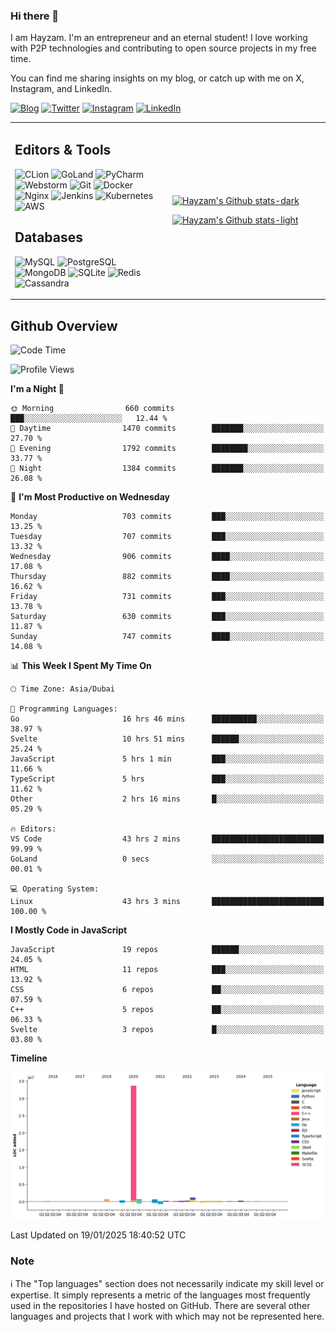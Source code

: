 ### Hi there 👋

I am Hayzam. I'm an entrepreneur and an eternal student! I love working with P2P technologies and contributing to open source projects in my free time.

You can find me sharing insights on my blog, or catch up with me on X, Instagram, and LinkedIn.

[![Blog](https://img.shields.io/badge/Blog-%2312100E.svg?&style=for-the-badge&logo=medium&logoColor=white)](https://hayzam.com)
[![Twitter](https://img.shields.io/badge/Twitter-%231DA1F2.svg?&style=for-the-badge&logo=X&logoColor=white)](https://twitter.com/hayzam_js)
[![Instagram](https://img.shields.io/badge/Instagram-%23E4405F.svg?&style=for-the-badge&logo=instagram&logoColor=white)](https://instagram.com/hayzam.ts)
[![LinkedIn](https://img.shields.io/badge/LinkedIn-%230077B5.svg?&style=for-the-badge&logo=linkedin&logoColor=white)](https://www.linkedin.com/in/hayzam-s-2b9b95139/)

<table width="100%">
<tr>
<td width="50%">

## Editors & Tools

![CLion](https://img.shields.io/badge/-CLion-000000?style=flat&logo=CLion)
![GoLand](https://img.shields.io/badge/-GoLand-000000?style=flat&logo=Goland)
![PyCharm](https://img.shields.io/badge/-PyCharm-000000?style=flat&logo=PyCharm)
![Webstorm](https://img.shields.io/badge/-WebStorm-000000?style=flat&logo=WebStorm)
![Git](https://img.shields.io/badge/-Git-000000?style=flat&logo=git)
![Docker](https://img.shields.io/badge/-Docker-000000?style=flat&logo=docker)
![Nginx](https://img.shields.io/badge/-Nginx-000000?style=flat&logo=nginx)
![Jenkins](https://img.shields.io/badge/-Jenkins-000000?style=flat&logo=jenkins)
![Kubernetes](https://img.shields.io/badge/-Kubernetes-000000?style=flat&logo=kubernetes)
![AWS](https://img.shields.io/badge/-AWS-000000?style=flat&logo=amazon-aws)

## Databases

![MySQL](https://img.shields.io/badge/-MySQL-000000?style=flat&logo=mysql)
![PostgreSQL](https://img.shields.io/badge/-PostgreSQL-000000?style=flat&logo=postgresql)
![MongoDB](https://img.shields.io/badge/-MongoDB-000000?style=flat&logo=mongodb)
![SQLite](https://img.shields.io/badge/-SQLite-000000?style=flat&logo=sqlite)
![Redis](https://img.shields.io/badge/-Redis-000000?style=flat&logo=redis)
![Cassandra](https://img.shields.io/badge/-Cassandra-000000?style=flat&logo=apache-cassandra)
</div>

<td width="50%">
 
[![Hayzam's Github stats-dark](https://github-readme-stats.vercel.app/api?username=hayzamjs&show_icons=true&theme=dark#gh-dark-mode-only)](https://github.com/anuraghazra/github-readme-stats#gh-dark-mode-only)
 
[![Hayzam's Github stats-light](https://github-readme-stats.vercel.app/api?username=hayzamjs&show_icons=true&theme=default#gh-light-mode-only)](https://github.com/anuraghazra/github-readme-stats#gh-light-mode-only)

</td>
</tr>
</table>
 
## Github Overview


<!--START_SECTION:waka-->
![Code Time](http://img.shields.io/badge/Code%20Time-1%2C580%20hrs%2022%20mins-blue)

![Profile Views](http://img.shields.io/badge/Profile%20Views-0-blue)

**I'm a Night 🦉** 

```text
🌞 Morning                660 commits         ███░░░░░░░░░░░░░░░░░░░░░░   12.44 % 
🌆 Daytime                1470 commits        ███████░░░░░░░░░░░░░░░░░░   27.70 % 
🌃 Evening                1792 commits        ████████░░░░░░░░░░░░░░░░░   33.77 % 
🌙 Night                  1384 commits        ███████░░░░░░░░░░░░░░░░░░   26.08 % 
```
📅 **I'm Most Productive on Wednesday** 

```text
Monday                   703 commits         ███░░░░░░░░░░░░░░░░░░░░░░   13.25 % 
Tuesday                  707 commits         ███░░░░░░░░░░░░░░░░░░░░░░   13.32 % 
Wednesday                906 commits         ████░░░░░░░░░░░░░░░░░░░░░   17.08 % 
Thursday                 882 commits         ████░░░░░░░░░░░░░░░░░░░░░   16.62 % 
Friday                   731 commits         ███░░░░░░░░░░░░░░░░░░░░░░   13.78 % 
Saturday                 630 commits         ███░░░░░░░░░░░░░░░░░░░░░░   11.87 % 
Sunday                   747 commits         ████░░░░░░░░░░░░░░░░░░░░░   14.08 % 
```


📊 **This Week I Spent My Time On** 

```text
🕑︎ Time Zone: Asia/Dubai

💬 Programming Languages: 
Go                       16 hrs 46 mins      ██████████░░░░░░░░░░░░░░░   38.97 % 
Svelte                   10 hrs 51 mins      ██████░░░░░░░░░░░░░░░░░░░   25.24 % 
JavaScript               5 hrs 1 min         ███░░░░░░░░░░░░░░░░░░░░░░   11.66 % 
TypeScript               5 hrs               ███░░░░░░░░░░░░░░░░░░░░░░   11.62 % 
Other                    2 hrs 16 mins       █░░░░░░░░░░░░░░░░░░░░░░░░   05.29 % 

🔥 Editors: 
VS Code                  43 hrs 2 mins       █████████████████████████   99.99 % 
GoLand                   0 secs              ░░░░░░░░░░░░░░░░░░░░░░░░░   00.01 % 

💻 Operating System: 
Linux                    43 hrs 3 mins       █████████████████████████   100.00 % 
```

**I Mostly Code in JavaScript** 

```text
JavaScript               19 repos            ██████░░░░░░░░░░░░░░░░░░░   24.05 % 
HTML                     11 repos            ███░░░░░░░░░░░░░░░░░░░░░░   13.92 % 
CSS                      6 repos             ██░░░░░░░░░░░░░░░░░░░░░░░   07.59 % 
C++                      5 repos             ██░░░░░░░░░░░░░░░░░░░░░░░   06.33 % 
Svelte                   3 repos             █░░░░░░░░░░░░░░░░░░░░░░░░   03.80 % 
```



**Timeline**

![Lines of Code chart](https://raw.githubusercontent.com/hayzamjs/hayzamjs/main/assets/bar_graph.png)


 Last Updated on 19/01/2025 18:40:52 UTC
<!--END_SECTION:waka-->


### Note 

:information_source: The "Top languages" section does not necessarily indicate my skill level or expertise. It simply represents a metric of the languages most frequently used in the repositories I have hosted on GitHub. There are several other languages and projects that I work with which may not be represented here. 

